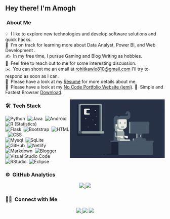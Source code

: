 <h2>Hey there! I'm Amogh</h2>

<!-- ## 👋 &nbsp;Hey there! I'm Aditya -->

###  &nbsp;About Me

💡 &nbsp;I like to explore new technologies and develop software solutions and quick hacks.\
🌱 &nbsp;I'm on track for learning more about Data Analyst, Power BI, and Web Development .\
✍️ &nbsp;In my free time, I pursue Gaming and Blog Writing as hobbies.\
💬 &nbsp;Feel free to reach out to me for some interesting discussion.\
✉️ &nbsp;You can shoot me an email at rohitkawle810@gmail.com I'll try to respond as soon as I can.\
📄 &nbsp;Please have a look at my [Résumé](https://amogh9594.github.io/amoghkawleportfolio/) for more details about me.\
📄 &nbsp;Please have a look at my [No Code Portfolio Website (jemi)](https://jemi.so/amogh-kawle).
📄 &nbsp;Simple and Fastest Browser [Download](https://mega.nz/file/YVYlSIZL#nLocXizmQBSDH9TrRr2hAQ6c5p-EFSaiTHyUUoFPcEY).

<img alt="Night Coding" src="https://raw.githubusercontent.com/AVS1508/AVS1508/master/assets/Night-Coding.gif" align="right"/>

### 🛠 &nbsp;Tech Stack

![Python](https://img.shields.io/badge/-Python-05122A?style=flat&logo=python)&nbsp;
![Java](https://img.shields.io/badge/-Java-05122A?style=flat&logo=Java&logoColor=FFA518)&nbsp;
![Android](https://img.shields.io/badge/Android-05122A?style=flat&logo=android&logoColor=green)
![R (Statistics)](https://img.shields.io/badge/-R-05122A?style=flat&logo=R&logoColor=276DC3)\
![Flask](https://img.shields.io/badge/-Flask-05122A?style=flat&logo=flask)&nbsp;
![Bootstrap](https://img.shields.io/badge/-Bootstrap-05122A?style=flat&logo=bootstrap&logoColor=563D7C)&nbsp;
![HTML](https://img.shields.io/badge/-HTML-05122A?style=flat&logo=HTML5)&nbsp;
![CSS](https://img.shields.io/badge/-CSS-05122A?style=flat&logo=CSS3&logoColor=1572B6)\
![Mysql](https://img.shields.io/badge/MySQL-05122A?style=flat&logo=mysql&logoColor=white)&nbsp;
![SqLite](https://img.shields.io/badge/SQLite-05122A?style=flat&logo=sqlite&logoColor=white)\
![GitHub](https://img.shields.io/badge/-GitHub-05122A?style=flat&logo=github)&nbsp;
![Netlify](https://img.shields.io/badge/-Netlify-05122A?style=flat&logo=Netlify)\
![Markdown](https://img.shields.io/badge/-Markdown-05122A?style=flat&logo=markdown)&nbsp;
![Blogger](https://img.shields.io/badge/-Blogger-05122A?style=flat&logo=Blogger)\
![Visual Studio Code](https://img.shields.io/badge/-Visual%20Studio%20Code-05122A?style=flat&logo=visual-studio-code&logoColor=007ACC)&nbsp;
![RStudio](https://img.shields.io/badge/-RStudio-05122A?style=flat&logo=rstudio)&nbsp;
![Eclipse](https://img.shields.io/badge/-Eclipse-05122A?style=flat&logo=eclipse-ide&logoColor=orange)


### ⚙️ &nbsp;GitHub Analytics

<p align="center">
<a href="https://github.com/amogh9594">
  <img height="180em" src="https://github-readme-stats-eight-theta.vercel.app/api?username=amogh9594&show_icons=true&theme=algolia&include_all_commits=true&count_private=true"/>
  <img height="180em" src="https://github-readme-stats-eight-theta.vercel.app/api/top-langs/?username=amogh9594&layout=compact&langs_count=8&theme=algolia"/>
</a>
</p>

### 🤝🏻 &nbsp;Connect with Me

<p align="center">
<a href="https://amogh9594.github.io/amoghkawleportfolio/"><img src="https://img.shields.io/badge/-amoghkawle.com-3423A6?style=flat&logo=Google-Chrome&logoColor=white"/</a>
<a href="https://www.linkedin.com/in/amogh-kawle/"><img src="https://img.shields.io/badge/-Amogh%20Thaksen%20Kawle-0077B5?style=flat&logo=Linkedin&logoColor=white"/></a>
<a href="mailto:rohitkawle810@gmail.com"><img src="https://img.shields.io/badge/-rohitkawle810@gmail.com-D14836?style=flat&logo=Gmail&logoColor=white"/></a>
</p>



<!---
amogh9594/amogh9594 is a ✨ special ✨ repository because its `README.md` (this file) appears on your GitHub profile.
You can click the Preview link to take a look at your changes.
--->
